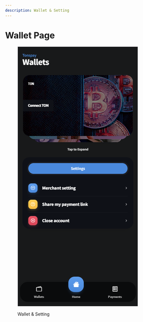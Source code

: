 ```yaml
---
description: Wallet & Setting
---
```


# Wallet Page

<figure><img src="../../.gitbook/assets/image (2) (1).png" alt=""><figcaption><p>Wallet &#x26; Setting</p></figcaption></figure>
